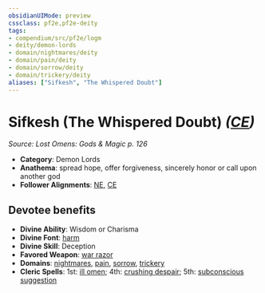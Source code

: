 ```yaml
---
obsidianUIMode: preview
cssclass: pf2e,pf2e-deity
tags:
- compendium/src/pf2e/logm
- deity/demon-lords
- domain/nightmares/deity
- domain/pain/deity
- domain/sorrow/deity
- domain/trickery/deity
aliases: ["Sifkesh", "The Whispered Doubt"]
---
```

# Sifkesh (The Whispered Doubt) *([CE](../../../Rules/traits/chaotic-evil-b1.md))*  
*Source: Lost Omens: Gods & Magic p. 126*  

- **Category**: Demon Lords
- **Anathema**: spread hope, offer forgiveness, sincerely honor or call upon another god
- **Follower Alignments**: [NE](../../../Rules/traits/neutral-evil-b1.md), [CE](../../../Rules/traits/chaotic-evil-b1.md)

## Devotee benefits

- **Divine Ability**: Wisdom or Charisma
- **Divine Font**: [harm](../../spells/harm.md)
- **Divine Skill**: Deception
- **Favored Weapon**: [war razor](../../equipment/items/war-razor-logm.md)
- **Domains**: [nightmares](../domains.md#Nightmares), [pain](../domains.md#Pain), [sorrow](../domains.md#Sorrow), [trickery](../domains.md#Trickery)
- **Cleric Spells**: 1st: [ill omen](../../spells/ill-omen-logm.md); 4th: [crushing despair](../../spells/crushing-despair.md); 5th: [subconscious suggestion](../../spells/subconscious-suggestion.md)